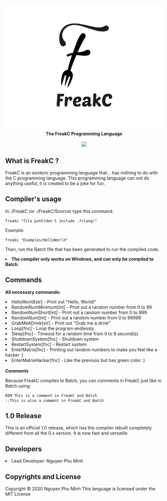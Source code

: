 <div align="center">
  <img src="Resources/Branding/logo.png" />
  <br/>
  <b>The FreakC Programming Language</b>
  <br/>
  <br/>
  <a href="https://github.com/nguyenphuminh/FreakC/blob/master/LICENSE.md"><img src="https://img.shields.io/badge/license-MIT-blue.svg"/></a>
</div>

## What is FreakC ?
FreakC is an esoteric programming language that... has nothing to do with the C programming language. This programming language can not do anything useful, it is created to be a joke for fun.

## Compiler's usage
In ./FreakC (or ./FreakC/Source) type this command:

    freakc "file path(don't include .fclang)"
    
Example:
    
    freakc "Examples/HelloWorld"
 
 Then, run the Batch file that has been generated to run the compiled code.

<li><b>The compiler only works on Windows, and can only be compiled to Batch.</b></li>

## Commands
<b>All necessary commands:</b>

<li>HelloWorld[str] - Print out "Hello, World!"</li>
<li>RandomNumMinimum[int] - Print out a random number from 0 to 99</li>
<li>RandomNumShort[int] - Print out a random number from 0 to 999</li>
<li>RandomNum[int] - Print out a random number from 0 to 99999</li>
<li>GrabMeADrink[str] - Print out "Grab me a drink"</li>
<li>Loop[fnc] - Loop the program endlessly</li>
<li>Sleep[fnc] - Timeout for a random time from 0 to 9 second(s)</li>
<li>ShutdownSystem[fnc] - Shutdown system</li>
<li>RestartSystem[fnc] - Restart system</li>
<li>EnterMatrix[fnc] - Printing out random numbers to make you feel like a hacker :)</li>
<li>EnterMatrixHacker[fnc] - Like the previuos but has green color :)</li>

<br/>
<b>Comments</b>

Because FreakC compiles to Batch, you can comments in FreakC just like in Batch using:

    REM This is a comment in FreakC and Batch
    ::This is also a comment in FreakC and Batch
    
## 1.0 Release
This is an official 1.0 release, which has the compiler rebuilt completely different from all the 0.x version. It is now fast and versatile.

## Developers
<li>Lead Developer: Nguyen Phu Minh</li>

## Copyrights and License
Copyright © 2020 Nguyen Phu Minh
This language is licensed under the MIT License
